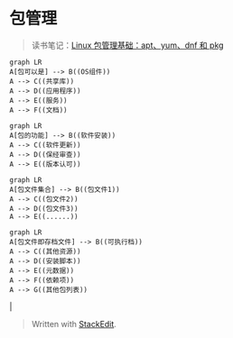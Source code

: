 # 包管理
>读书笔记：[Linux 包管理基础：apt、yum、dnf 和 pkg](https://linux.cn/article-8782-1.html)
```mermaid
graph LR
A[包可以是] --> B((OS组件))
A --> C((共享库))
A --> D((应用程序))
A --> E((服务))
A --> F((文档))
```
```mermaid
graph LR
A[包的功能] --> B((软件安装))
A --> C((软件更新))
A --> D((保经审查))
A --> E((版本认可))
```
```mermaid
graph LR
A[包文件集合] --> B((包文件1))
A --> C((包文件2))
A --> D((包文件3))
A --> E((......))
```
```mermaid
graph LR
A[包文件即存档文件] --> B((可执行档))
A --> C((其他资源))
A --> D((安装脚本))
A --> E((元数据))
A --> F((依赖项))
A --> G((其他包列表))
```
|
> Written with [StackEdit](https://stackedit.io/).
<!--stackedit_data:
eyJoaXN0b3J5IjpbNTQwNTM4OTEzLC0xNzk0OTI1OTIxLDk3Mz
EwMTc5NCwxOTgwOTg3MDE2LDczMDk5ODExNl19
-->